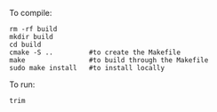 To compile:

```
rm -rf build
mkdir build
cd build
cmake -S ..         #to create the Makefile
make                #to build through the Makefile
sudo make install   #to install locally
```

To run:

```
trim
```
